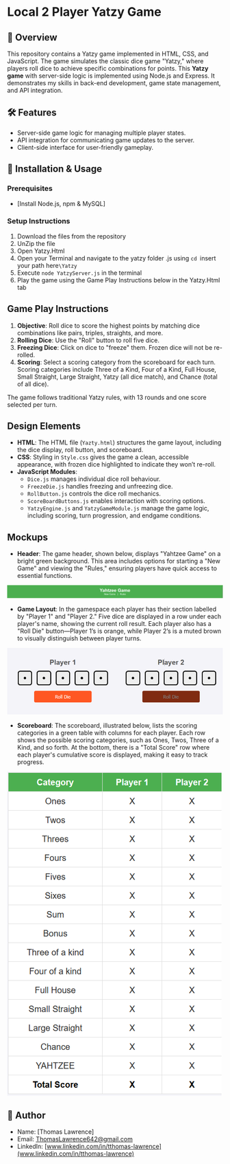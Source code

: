 # Local 2 Player Yatzy Game

## 🚀 Overview
This repository contains a Yatzy game implemented in HTML, CSS, and JavaScript. The game simulates the classic dice game "Yatzy," where players roll dice to achieve specific combinations for points. This **Yatzy game** with server-side logic is implemented using Node.js and Express. It demonstrates my skills in back-end development, game state management, and API integration.

## 🛠️ Features
- Server-side game logic for managing multiple player states.
- API integration for communicating game updates to the server.
- Client-side interface for user-friendly gameplay.

## 🔧 Installation & Usage

### Prerequisites
- [Install Node.js, npm & MySQL]

### Setup Instructions
1. Download the files from the repository
2. UnZip the file
3. Open Yatzy.Html
4. Open your Terminal and navigate to the yatzy folder .js using `cd `insert your path here`\Yatzy `
5. Execute `node YatzyServer.js` in the terminal
6. Play the game using the Game Play Instructions below in the Yatzy.Html tab

## Game Play Instructions
1. **Objective**: Roll dice to score the highest points by matching dice combinations like pairs, triples, straights, and more.
2. **Rolling Dice**: Use the "Roll" button to roll five dice.
3. **Freezing Dice**: Click on dice to "freeze" them. Frozen dice will not be re-rolled.
4. **Scoring**: Select a scoring category from the scoreboard for each turn. Scoring categories include Three of a Kind, Four of a Kind, Full House, Small Straight, Large Straight, Yatzy (all dice match), and Chance (total of all dice).

The game follows traditional Yatzy rules, with 13 rounds and one score selected per turn.

## Design Elements
- **HTML**: The HTML file (`Yazty.html`) structures the game layout, including the dice display, roll button, and scoreboard.
- **CSS**: Styling in `Style.css` gives the game a clean, accessible appearance, with frozen dice highlighted to indicate they won’t re-roll.
- **JavaScript Modules**:
  - `Dice.js` manages individual dice roll behaviour.
  - `FreezeDie.js` handles freezing and unfreezing dice.
  - `RollButton.js` controls the dice roll mechanics.
  - `ScoreBoardButtons.js` enables interaction with scoring options.
  - `YatzyEngine.js` and `YatzyGameModule.js` manage the game logic, including scoring, turn progression, and endgame conditions.

## Mockups
- **Header**: The game header, shown below, displays "Yahtzee Game" on a bright green background. This area includes options for starting a "New Game" and viewing the "Rules," ensuring players have quick access to essential functions.

![Header](MockupImages/Header.png)

- **Game Layout**: In the gamespace each player has their section labelled by "Player 1" and "Player 2." Five dice are displayed in a row under each player's name, showing the current roll result. Each player also has a "Roll Die" button—Player 1’s is orange, while Player 2’s is a muted brown to visually distinguish between player turns.

![GameSpace](MockupImages/GameSpace.png)

- **Scoreboard**: The scoreboard, illustrated below, lists the scoring categories in a green table with columns for each player. Each row shows the possible scoring categories, such as Ones, Twos, Three of a Kind, and so forth. At the bottom, there is a "Total Score" row where each player's cumulative score is displayed, making it easy to track progress.

![ScoreBroad](MockupImages/ScoreBroad.png)

## 👤 Author
- Name: [Thomas Lawrence]
- Email: [ThomasLawrence642@gmail.com](mailto:thomaslawrence642@gmail.com)
- LinkedIn: [www.linkedin.com/in/tthomas-lawrence](www.linkedin.com/in/tthomas-lawrence)
